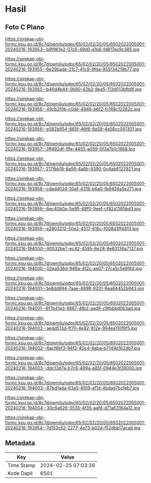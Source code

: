 # Hasil

## Foto C Plano

https://sirekap-obj-formc.kpu.go.id/8c7d/pemilu/pdpr/65/02/02/20/05/6502022005001-20240216-193953--b9f961e2-07c6-49d0-a1b8-fd817ec9c385.jpg

https://sirekap-obj-formc.kpu.go.id/8c7d/pemilu/pdpr/65/02/02/20/05/6502022005001-20240216-193955--6e29bade-21c7-41c9-9fda-955f34219b77.jpg

https://sirekap-obj-formc.kpu.go.id/8c7d/pemilu/pdpr/65/02/02/20/05/6502022005001-20240216-193955--b46d4b44-0b80-43b2-8ea5-113d013bfb6f.jpg

https://sirekap-obj-formc.kpu.go.id/8c7d/pemilu/pdpr/65/02/02/20/05/6502022005001-20240216-193956--49cb2f0b-c0de-4946-b6f2-fc168c12262c.jpg

https://sirekap-obj-formc.kpu.go.id/8c7d/pemilu/pdpr/65/02/02/20/05/6502022005001-20240216-193956--e582b954-865f-46f6-9a59-4a58cc041301.jpg

https://sirekap-obj-formc.kpu.go.id/8c7d/pemilu/pdpr/65/02/02/20/05/6502022005001-20240216-193957--3ff492df-1ffe-4455-a059-0f3a7b1c1668.jpg

https://sirekap-obj-formc.kpu.go.id/8c7d/pemilu/pdpr/65/02/02/20/05/6502022005001-20240216-193957--217fbb18-8a56-4a6b-9390-0c4ab6122921.jpg

https://sirekap-obj-formc.kpu.go.id/8c7d/pemilu/pdpr/65/02/02/20/05/6502022005001-20240216-193958--cdadd024-30af-4318-b6a0-fb9426a5e271.jpg

https://sirekap-obj-formc.kpu.go.id/8c7d/pemilu/pdpr/65/02/02/20/05/6502022005001-20240216-193959--6ec40b0a-5e95-48f0-9eef-cf92a1385bd3.jpg

https://sirekap-obj-formc.kpu.go.id/8c7d/pemilu/pdpr/65/02/02/20/05/6502022005001-20240216-193959--e2803212-50e2-4517-816c-f008d3ff4813.jpg

https://sirekap-obj-formc.kpu.go.id/8c7d/pemilu/pdpr/65/02/02/20/05/6502022005001-20240216-194000--90532be7-ec42-4595-8e28-9e80136a7137.jpg

https://sirekap-obj-formc.kpu.go.id/8c7d/pemilu/pdpr/65/02/02/20/05/6502022005001-20240216-194000--02ea536d-946a-4f2c-ae07-27ca5c5e9f4d.jpg

https://sirekap-obj-formc.kpu.go.id/8c7d/pemilu/pdpr/65/02/02/20/05/6502022005001-20240216-194001--3e8dd994-7aae-4898-9201-6ea64452b943.jpg

https://sirekap-obj-formc.kpu.go.id/8c7d/pemilu/pdpr/65/02/02/20/05/6502022005001-20240216-194001--6f7b41a3-9887-4fb2-aad9-c9fbbbd0b3ad.jpg

https://sirekap-obj-formc.kpu.go.id/8c7d/pemilu/pdpr/65/02/02/20/05/6502022005001-20240216-194002--aedd513d-ff70-4e92-812e-994ea110f9f5.jpg

https://sirekap-obj-formc.kpu.go.id/8c7d/pemilu/pdpr/65/02/02/20/05/6502022005001-20240216-194002--6acf6bf3-94f2-40c4-8aba-b7149d162db7.jpg

https://sirekap-obj-formc.kpu.go.id/8c7d/pemilu/pdpr/65/02/02/20/05/6502022005001-20240216-194003--ddc13d7a-b7c6-489a-a85f-0944e3f28000.jpg

https://sirekap-obj-formc.kpu.go.id/8c7d/pemilu/pdpr/65/02/02/20/05/6502022005001-20240216-194003--87bd1ada-63a5-4f09-af1d-4bdad7bcfeb7.jpg

https://sirekap-obj-formc.kpu.go.id/8c7d/pemilu/pdpr/65/02/02/20/05/6502022005001-20240216-194004--30c6a626-3535-4f35-aafd-d71a63164a12.jpg

https://sirekap-obj-formc.kpu.go.id/8c7d/pemilu/pdpr/65/02/02/20/05/6502022005001-20240216-193954--7d153c52-2277-4a73-b02d-f52dbb17acab.jpg


## Metadata

| Key        | Value               |
| ---------- | ------------------- |
| Time Stamp | 2024-02-25 07:03:39 |
| Kode Dapil | 6501                |




